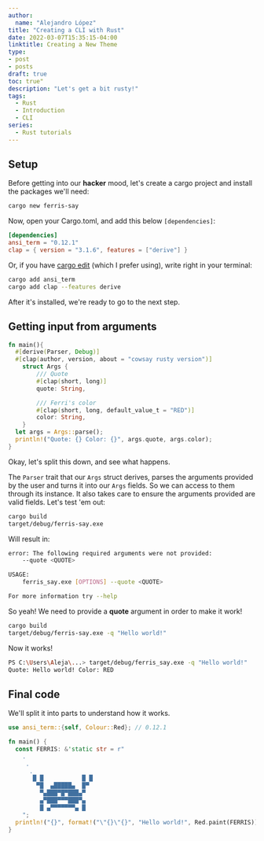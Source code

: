 ```yaml
---
author:
  name: "Alejandro López"
title: "Creating a CLI with Rust"
date: 2022-03-07T15:35:15-04:00
linktitle: Creating a New Theme
type:
- post
- posts
draft: true
toc: true"
description: "Let's get a bit rusty!"
tags:
  - Rust
  - Introduction
  - CLI
series: 
  - Rust tutorials
---
```


## Setup
Before getting  into our **hacker** mood,
let's create a cargo project and install the packages we'll need:

```Bash
cargo new ferris-say
```

Now, open your Cargo.toml, and add this below ``[dependencies]``:
```Toml
[dependencies]
ansi_term = "0.12.1"
clap = { version = "3.1.6", features = ["derive"] }
```
Or, if you have [cargo edit](https://github.com/killercup/cargo-edit) (which I prefer using), write right in your terminal:

```Bash
cargo add ansi_term 
cargo add clap --features derive
```
After it's installed, we're ready to go to the next step.

## Getting input from arguments 

```Rust
fn main(){
  #[derive(Parser, Debug)] 
  #[clap(author, version, about = "cowsay rusty version")]
    struct Args {
        /// Quote 
        #[clap(short, long)]
        quote: String,

        /// Ferri's color
        #[clap(short, long, default_value_t = "RED")]
        color: String,
    }
  let args = Args::parse();
  println!("Quote: {} Color: {}", args.quote, args.color);
}
```
Okay, let's split this down, and see what happens.

The ``Parser`` trait that our ``Args`` struct derives, parses the arguments provided by the user and turns it into our ``Args`` fields. So we can access to them through its instance. It also takes care to ensure the arguments provided are valid fields. Let's test 'em out:

```Bash
cargo build
target/debug/ferris-say.exe
```
Will result in:
```bash
error: The following required arguments were not provided:
    --quote <QUOTE>

USAGE:
    ferris_say.exe [OPTIONS] --quote <QUOTE>

For more information try --help
```
So yeah! We need to provide a **quote** argument in order to make it work!

```Bash
cargo build
target/debug/ferris-say.exe -q "Hello world!"
```
Now it works!
```bash
PS C:\Users\Aleja\...> target/debug/ferris_say.exe -q "Hello world!"
Quote: Hello world! Color: RED
```
## Final code
We'll split it into parts to understand how it works.

```Rust
use ansi_term::{self, Colour::Red}; // 0.12.1

fn main() {
  const FERRIS: &'static str = r"
    .
     .
      .
       █ █           █ █
        ▀█  ▄█████▄  █▀
         ▀▄███▀█▀███▄▀ 
         ▄▀███▀▀▀███▀▄ 
         █ ▄▀▀▀▀▀▀▀▄ █
    ";
  println!("{}", format!("\"{}\"{}", "Hello world!", Red.paint(FERRIS)));
}
```

